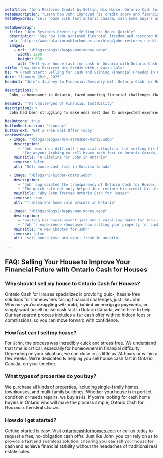 ```yaml
---
metaTitle: "John Restores Credit by Selling His House: Ontario Cash for Houses Success Story | Ontario Cash for Houses"
metaDescription: "Learn how John improved his credit score and financial stability by selling his house quickly with Ontario Cash for Houses. Discover a hassle-free way to sell house cash fast in Ontario Canada."
metaKeywords: "sell house cash fast ontario canada, cash home buyers ontario, Ontario Cash for Houses, sell house cash fast ontario"

metaOpenGraph:
  title: "John Restores Credit by Selling His House Quickly"
  description: "See how John achieved financial freedom and restored his credit by selling his house for cash with Ontario Cash for Houses. A trusted solution for homeowners in Ontario."
  url: "https://www.ontariocashforhouses.com/blog/john-restores-credit-sell-house-cash-fast-ontario"
  images:
    - url: "/blogs/blogs2/happy-man-money.webp"
      width: 1200
      height: 630
      alt: "Sell your house fast for cash in Ontario with Ontario Cash for Houses"
title: "How John Restored His Credit with a Quick Sale"
h1: "A Fresh Start: Selling for Cash and Gaining Financial Freedom in Ontario"
date: "January 28th, 2025"
header1: "John's Journey to Financial Recovery with Ontario Cash for Houses"

description1: >
  John, a homeowner in Ontario, faced mounting financial challenges that affected his credit score and overall stability. With growing debt and the pressure of managing mortgage payments, John needed a quick and reliable solution to regain control of his finances. Discover how Ontario Cash for Houses provided the perfect way to sell house cash fast in Ontario Canada, allowing John to restore his credit and achieve peace of mind.

header2: "The Challenges of Financial Instability"
description2: >
  John had been struggling to make ends meet due to unexpected expenses and job uncertainty. Falling behind on mortgage payments had a significant impact on his credit score, making it even harder to recover. The stress of financial instability was overwhelming. When John discovered Ontario Cash for Houses, he realized he could sell his home quickly and avoid the lengthy traditional selling process. The ability to sell as-is, without repairs or staging, made the decision easy for John.

hasButtons: true
buttonDestination: '/contact'
buttonText: 'Get a Free Cash Offer Today'
contentBoxes:
  - image: "/blogs/blogs2/man-stressed-money.webp"
    description:
      - "John was in a difficult financial situation, but selling his house for cash gave him the opportunity to start over. The team at Ontario Cash for Houses offered him a fair price, enabling him to pay off debts and improve his credit score."
      - "For anyone looking to sell house cash fast in Ontario Canada, Ontario Cash for Houses provides a seamless solution. From the initial offer to the closing, their efficient process eliminates stress for homeowners."
    mainTitle: "A Lifeline for John in Ontario"
    reverse: false
    alt: "Sell house cash fast in Ontario Canada"

  - image: "/blogs/no-hidden-costs.webp"
    description: 
      - "John appreciated the transparency of Ontario Cash for Houses. With no hidden fees, commissions, or delays, he knew exactly what to expect throughout the process. This honesty gave him the confidence to proceed quickly."
      - "The quick sale not only helped John restore his credit but also gave him financial stability. If you’re searching for cash home buyers in Ontario, their team ensures a fair and straightforward experience."
    mainTitle: "Why John Trusted Ontario Cash for Houses"
    reverse: true
    alt: "Transparent home sale process in Ontario"

  - image: "/blogs/blogs2/happy-man-money.webp"
    description: 
      - "Selling his house wasn’t just about resolving debts for John – it was about creating a brighter future. Thanks to Ontario Cash for Houses, he was able to start over without the burden of overdue mortgage payments."
      - "John’s experience showcases how selling your property for cash can be a turning point. For homeowners looking to sell house cash fast in Ontario, Ontario Cash for Houses offers the perfect solution to regain control and achieve peace of mind."
    mainTitle: "A New Chapter for John"
    reverse: false
    alt: "Sell house fast and start fresh in Ontario"

---
```


## **FAQ: Selling Your House to Improve Your Financial Future with Ontario Cash for Houses**

### **Why should I sell my house to Ontario Cash for Houses?**
Ontario Cash for Houses specializes in providing quick, hassle-free solutions for homeowners facing financial challenges, just like John. Whether you’re struggling with debt, behind on mortgage payments, or simply want to sell house cash fast in Ontario Canada, we’re here to help. Our transparent process includes a fair cash offer with no hidden fees or commissions, so you can move forward with confidence.

### **How fast can I sell my house?**
For John, the process was incredibly quick and stress-free. We understand that time is critical, especially for homeowners in financial difficulty. Depending on your situation, we can close in as little as 24 hours or within a few weeks. We’re dedicated to helping you sell house cash fast in Ontario Canada, on your timeline.

### **What types of properties do you buy?**
We purchase all kinds of properties, including single-family homes, townhouses, and multi-family buildings. Whether your house is in perfect condition or needs repairs, we buy as-is. If you’re looking for cash home buyers in Ontario who will make the process simple, Ontario Cash for Houses is the ideal choice.

### **How do I get started?**
Getting started is easy. Visit [ontariocashforhouses.com](https://www.ontariocashforhouses.com) or call us today to request a free, no-obligation cash offer. Just like John, you can rely on us to provide a fast and seamless solution, ensuring you can sell your house for cash and achieve financial stability without the headaches of traditional real estate sales.
